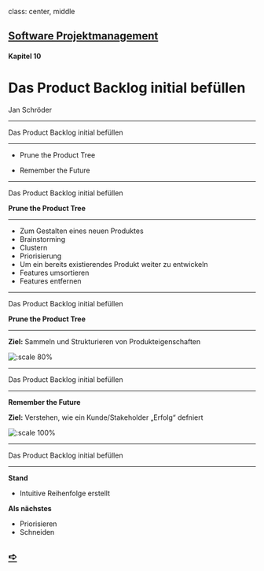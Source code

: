 class: center, middle

## [Software Projektmanagement](index.html)

#### Kapitel 10

# Das Product Backlog initial befüllen

Jan Schröder

---
Das Product Backlog initial befüllen

----
* Prune the Product Tree

* Remember the Future

---
Das Product Backlog initial befüllen

**Prune the Product Tree** 

----
- Zum Gestalten eines neuen Produktes
 - Brainstorming
 - Clustern
 - Priorisierung
- Um ein bereits existierendes Produkt weiter zu entwickeln
 - Features umsortieren
 - Features entfernen
---
Das Product Backlog initial befüllen

**Prune the Product Tree** 

----
**Ziel:** Sammeln und Strukturieren von Produkteigenschaften

![:scale 80%](media/kapitel10/ProductTree.png)

---
Das Product Backlog initial befüllen

----

**Remember the Future**

**Ziel:** Verstehen, wie ein Kunde/Stakeholder „Erfolg“ defniert

![:scale 100%](media/kapitel10/RememberTheFuture.png)

---

Das Product Backlog initial befüllen

----
**Stand**
- Intuitive Reihenfolge erstellt

**Als nächstes**
- Priorisieren
- Schneiden

## [&#10154;](?url=11.kapitel.md)